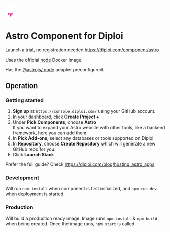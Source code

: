 <img alt="icon" src=".diploi/icon.svg" width="32">

# Astro Component for Diploi

Launch a trial, no registration needed
https://diploi.com/component/astro

Uses the official [node](https://hub.docker.com/_/node) Docker image.

Has the [@astrojs/ node](https://docs.astro.build/en/guides/integrations-guide/node/) adapter preconfigured.

## Operation

### Getting started

1. **Sign up** at `https://console.diploi.com/` using your GitHub account.
2. In your dashboard, click **Create Project +**
3. Under **Pick Components**, choose **Astro**  
 If you want to expand your Astro website with other tools, like a backend framework, here you can add them.
4. In **Pick Add-ons**, select any databases or tools supported on Diploi.
5. In **Repository**, choose **Create Repository** which will generate a new GitHub repo for you.
6. Click **Launch Stack**

Prefer the full guide? Check https://diploi.com/blog/hosting_astro_apps

### Development

Will run `npm install` when component is first initialized, and `npm run dev` when deployment is started.

### Production

Will build a production ready image. Image runs `npm install` & `npm build` when being created. Once the image runs, `npm start` is called.
